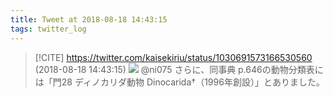 ```yaml
---
title: Tweet at 2018-08-18 14:43:15
tags: twitter_log
---
```


> [!CITE] https://twitter.com/kaisekiriu/status/1030691573166530560 (2018-08-18 14:43:15)
> ![](https://twitter.com/kaisekiriu/status/1030691573166530560)
> @ni075 さらに、同事典 p.646の動物分類表には「門28 ディノカリダ動物 Dinocarida†（1996年創設）」とありました。
